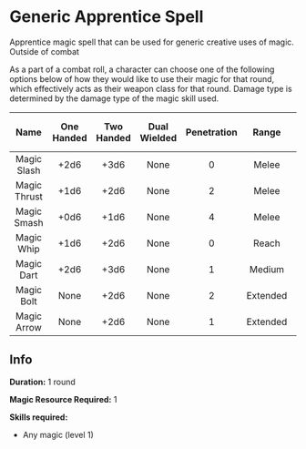 # Generic Apprentice Spell

Apprentice magic spell that can be used for generic creative uses of magic. Outside of combat

As a part of a combat roll, a character can choose one of the following options below of how they would like to use their magic for that round, which effectively acts as their weapon class for that round. Damage type is determined by the damage type of the magic skill used.

|     Name     | One<br />Handed | Two<br />Handed | Dual<br />Wielded | Penetration |  Range  | Damage<br />Types | Engageable<br />Opponents | Area Of<br />Effect | Resource<br />Class |
| :----------: | :-------------: | :-------------: | :---------------: | :---------: | :------: | :---------------: | :-----------------------: | :-----------------: | :-----------------: |
| Magic Slash |      +2d6      |      +3d6      |       None       |      0      |  Melee  |                  |           Rapid           |        None        |  1 Magic Resource  |
| Magic Thrust |      +1d6      |      +2d6      |       None       |      2      |  Melee  |                  |           Rapid           |        None        |  1 Magic Resource  |
| Magic Smash |      +0d6      |      +1d6      |       None       |      4      |  Melee  |                  |           Rapid           |        None        |  1 Magic Resource  |
|  Magic Whip  |      +1d6      |      +2d6      |       None       |      0      |  Reach  |                  |           Rapid           |        None        |  1 Magic Resource  |
|  Magic Dart  |      +2d6      |      +3d6      |       None       |      1      |  Medium  |                  |         Standard         |        None        |  1 Magic Resource  |
|  Magic Bolt  |      None      |      +2d6      |       None       |      2      | Extended |                  |          Loading          |        None        |  1 Magic Resource  |
| Magic Arrow |      None      |      +2d6      |       None       |      1      | Extended |                  |           Quick           |        None        |  1 Magic Resource  |

## Info

**Duration:** 1 round

**Magic Resource Required:** 1

**Skills required:**

- Any magic (level 1)
